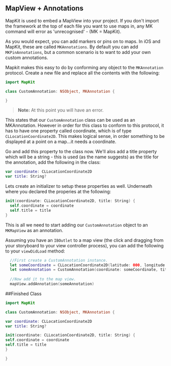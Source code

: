 ## MapView + Annotations

MapKit is used to embed a MapView into your project.  If you don't import the framework at the top of each file you want to use maps in, any MK command will error as 'unrecognised' - (MK = MapKit).

As you would expect, you can add markers or pins on to maps. In iOS and MapKit, these are called `MKAnnotations`. By default you can add `MKPinAnnotations`, but a common scenario is to want to add your own custom annotations. 

Mapkit makes this easy to do by conforming any object to the `MKAnnotation` protocol.  Create a new file and replace all the contents with the following:

```swift
import MapKit

class CustomAnnotation: NSObject, MKAnnotation {

}
```

>**Note:**
At this point you will have an error.

This states that our `CustomAnnotation` class can be used as an MKAnnotation. However in order for this class to conform to this protocol, it has to have one property called coordinate, which is of type `CLLocationCoordinate2D`. This makes logical sense, in order something to be displayed at a point on a map...it needs a coordinate. 

Go and add this property to the class now. We'll alos add a title property which will be a string - this is used (as the name suggests) as the title for the annotation, add the following in the class:

```swift
var coordinate: CLLocationCoordinate2D
var title: String?
```

Lets create an initializer to setup these properties as well. Underneath where you declared the properies at the following:


```swift 
init(coordinate: CLLocationCoordinate2D, title: String) {
  self.coordinate = coordinate
  self.title = title
}
```

This is all we need to start adding our `CustomAnnotation` object to an `MKMapView` as an annotation. 

Assuming you have an `IBOutlet` to a map view (the click and dragging from your storyboard to your view controller process), you can add the following to your `viewDidLoad` method: 

```swift
  //First create a CustomAnnotation instance.
  let someCoordinate = CLLocationCoordinate2D(latitude: 000, longitude: 000)
  let someAnnotation = CustomAnnotation(coordinate: someCoordinate, title: "Hello World")
  
  //Now add it to the map view.
  mapView.addAnnotation(someAnnotation)
```

##Finished Class

```swift
import MapKit

class CustomAnnotation: NSObject, MKAnnotation {

var coordinate: CLLocationCoordinate2D
var title: String?

init(coordinate: CLLocationCoordinate2D, title: String) {
self.coordinate = coordinate
self.title = title
}

}
```
